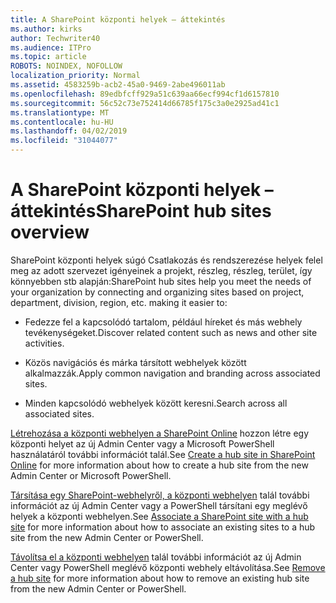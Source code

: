 ```yaml
---
title: A SharePoint központi helyek – áttekintés
ms.author: kirks
author: Techwriter40
ms.audience: ITPro
ms.topic: article
ROBOTS: NOINDEX, NOFOLLOW
localization_priority: Normal
ms.assetid: 4583259b-acb2-45a0-9469-2abe496011ab
ms.openlocfilehash: 89edbfcff929a51c639aa66ecf994cf1d6157810
ms.sourcegitcommit: 56c52c73e752414d66785f175c3a0e2925ad41c1
ms.translationtype: MT
ms.contentlocale: hu-HU
ms.lasthandoff: 04/02/2019
ms.locfileid: "31044077"
---
```

# <a name="sharepoint-hub-sites-overview"></a><span data-ttu-id="35987-102">A SharePoint központi helyek – áttekintés</span><span class="sxs-lookup"><span data-stu-id="35987-102">SharePoint hub sites overview</span></span>

<span data-ttu-id="35987-103">SharePoint központi helyek súgó Csatlakozás és rendszerezése helyek felel meg az adott szervezet igényeinek a projekt, részleg, részleg, terület, így könnyebben stb alapján:</span><span class="sxs-lookup"><span data-stu-id="35987-103">SharePoint hub sites help you meet the needs of your organization by connecting and organizing sites based on project, department, division, region, etc. making it easier to:</span></span>

- <span data-ttu-id="35987-104">Fedezze fel a kapcsolódó tartalom, például híreket és más webhely tevékenységeket.</span><span class="sxs-lookup"><span data-stu-id="35987-104">Discover related content such as news and other site activities.</span></span>


- <span data-ttu-id="35987-105">Közös navigációs és márka társított webhelyek között alkalmazzák.</span><span class="sxs-lookup"><span data-stu-id="35987-105">Apply common navigation and branding across associated sites.</span></span>


- <span data-ttu-id="35987-106">Minden kapcsolódó webhelyek között keresni.</span><span class="sxs-lookup"><span data-stu-id="35987-106">Search across all associated sites.</span></span>


<span data-ttu-id="35987-107">[Létrehozása a központi webhelyen a SharePoint Online](https://docs.microsoft.com/en-us/sharepoint/create-hub-site) hozzon létre egy központi helyet az új Admin Center vagy a Microsoft PowerShell használatáról további információt talál.</span><span class="sxs-lookup"><span data-stu-id="35987-107">See [Create a hub site in SharePoint Online](https://docs.microsoft.com/en-us/sharepoint/create-hub-site) for more information about how to create a hub site from the new Admin Center or Microsoft PowerShell.</span></span> 

<span data-ttu-id="35987-108">[Társítása egy SharePoint-webhelyről, a központi webhelyen](https://support.office.com/en-us/article/associate-a-sharepoint-site-with-a-hub-site-ae0009fd-af04-4d3d-917d-88edb43efc05) talál további információt az új Admin Center vagy a PowerShell társítani egy meglévő helyek a központi webhelyen.</span><span class="sxs-lookup"><span data-stu-id="35987-108">See [Associate a SharePoint site with a hub site](https://support.office.com/en-us/article/associate-a-sharepoint-site-with-a-hub-site-ae0009fd-af04-4d3d-917d-88edb43efc05) for more information about how to associate an existing sites to a hub site from the new Admin Center or PowerShell.</span></span>  

<span data-ttu-id="35987-109">[Távolítsa el a központi webhelyen](https://docs.microsoft.com/en-us/sharepoint/remove-hub-site) talál további információt az új Admin Center vagy PowerShell meglévő központi webhely eltávolítása.</span><span class="sxs-lookup"><span data-stu-id="35987-109">See [Remove a hub site](https://docs.microsoft.com/en-us/sharepoint/remove-hub-site) for more information about how to remove an existing hub site from the new Admin Center or PowerShell.</span></span> 
